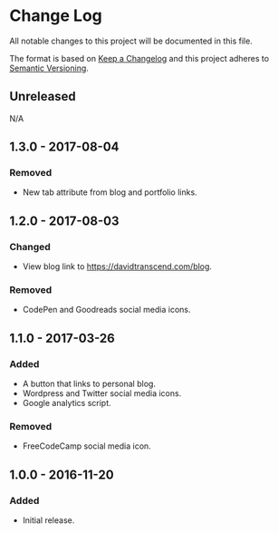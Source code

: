 # Change Log
All notable changes to this project will be documented in this file.

The format is based on [Keep a Changelog](http://keepachangelog.com/)
and this project adheres to [Semantic Versioning](http://semver.org/).

## Unreleased
N/A

## 1.3.0 - 2017-08-04
### Removed
- New tab attribute from blog and portfolio links.

## 1.2.0 - 2017-08-03
### Changed
- View blog link to https://davidtranscend.com/blog.

### Removed
- CodePen and Goodreads social media icons.

## 1.1.0 - 2017-03-26
### Added
- A button that links to personal blog.
- Wordpress and Twitter social media icons.
- Google analytics script.

### Removed
- FreeCodeCamp social media icon.

## 1.0.0 - 2016-11-20
### Added
- Initial release.
